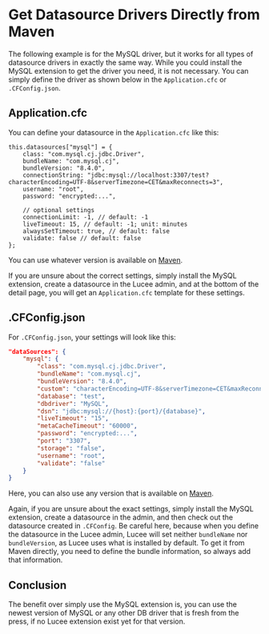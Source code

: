 <!--
{
  "title": "Get Datasource Drivers Directly from Maven",
  "id": "get-datasource-drivers-from-maven",
  "since": "6.1",
  "description": "Learn how to get datasource drivers directly from Maven.",
  "keywords": [
    "datasource",
    "maven",
    "mysql"
    ,"db"
  ],
  "categories":[
    "query"
  ],
  "related": [
    "tag-query"
  ]
}
-->

# Get Datasource Drivers Directly from Maven

The following example is for the MySQL driver, but it works for all types of datasource drivers in exactly the same way.
While you could install the MySQL extension to get the driver you need, it is not necessary. You can simply define the driver as shown below in the `Application.cfc` or `.CFConfig.json`.

## Application.cfc

You can define your datasource in the `Application.cfc` like this:

```lucee
this.datasources["mysql"] = {
    class: "com.mysql.cj.jdbc.Driver",
    bundleName: "com.mysql.cj",
    bundleVersion: "8.4.0",
    connectionString: "jdbc:mysql://localhost:3307/test?characterEncoding=UTF-8&serverTimezone=CET&maxReconnects=3",
    username: "root",
    password: "encrypted:...",

    // optional settings
    connectionLimit: -1, // default: -1
    liveTimeout: 15, // default: -1; unit: minutes
    alwaysSetTimeout: true, // default: false
    validate: false // default: false
};
```

You can use whatever version is available on [Maven](https://mvnrepository.com/artifact/com.mysql/mysql-connector-j).

If you are unsure about the correct settings, simply install the MySQL extension, create a datasource in the Lucee admin, and at the bottom of the detail page, you will get an `Application.cfc` template for these settings.

## .CFConfig.json

For `.CFConfig.json`, your settings will look like this:

```json
"dataSources": {
    "mysql": {
        "class": "com.mysql.cj.jdbc.Driver",
        "bundleName": "com.mysql.cj",
        "bundleVersion": "8.4.0",
        "custom": "characterEncoding=UTF-8&serverTimezone=CET&maxReconnects=3",
        "database": "test",
        "dbdriver": "MySQL",
        "dsn": "jdbc:mysql://{host}:{port}/{database}",
        "liveTimeout": "15",
        "metaCacheTimeout": "60000",
        "password": "encrypted:...",
        "port": "3307",
        "storage": "false",
        "username": "root",
        "validate": "false"
    }
}
```

Here, you can also use any version that is available on [Maven](https://mvnrepository.com/artifact/com.mysql/mysql-connector-j).

Again, if you are unsure about the exact settings, simply install the MySQL extension, create a datasource in the admin, and then check out the datasource created in `.CFConfig`. Be careful here, because when you define the datasource in the Lucee admin, Lucee will set neither `bundleName` nor `bundleVersion`, as Lucee uses what is installed by default. To get it from Maven directly, you need to define the bundle information, so always add that information.

## Conclusion

The benefit over simply use the MySQL extension is, you can use the newest version of MySQL or any other DB driver that is fresh from the press, if no Lucee extension exist yet for that version.
